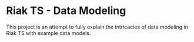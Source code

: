 # Riak TS - Data Modeling

This project is an attempt to fully explain the intricacies of data modeling in Riak TS with example data models.
